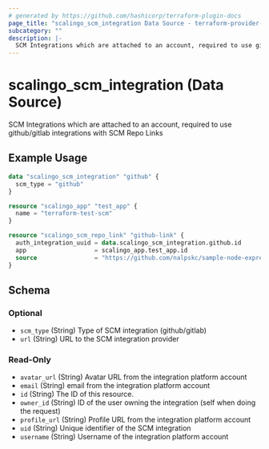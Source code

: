 ```yaml
---
# generated by https://github.com/hashicorp/terraform-plugin-docs
page_title: "scalingo_scm_integration Data Source - terraform-provider-scalingo"
subcategory: ""
description: |-
  SCM Integrations which are attached to an account, required to use github/gitlab integrations with SCM Repo Links
---
```


# scalingo_scm_integration (Data Source)

SCM Integrations which are attached to an account, required to use github/gitlab integrations with SCM Repo Links

## Example Usage

```terraform
data "scalingo_scm_integration" "github" {
  scm_type = "github"
}

resource "scalingo_app" "test_app" {
  name = "terraform-test-scm"
}

resource "scalingo_scm_repo_link" "github-link" {
  auth_integration_uuid = data.scalingo_scm_integration.github.id
  app                   = scalingo_app.test_app.id
  source                = "https://github.com/nalpskc/sample-node-express"
}
```

<!-- schema generated by tfplugindocs -->
## Schema

### Optional

- `scm_type` (String) Type of SCM integration (github/gitlab)
- `url` (String) URL to the SCM integration provider

### Read-Only

- `avatar_url` (String) Avatar URL from the integration platform account
- `email` (String) email from the integration platform account
- `id` (String) The ID of this resource.
- `owner_id` (String) ID of the user owning the integration (self when doing the request)
- `profile_url` (String) Profile URL from the integration platform account
- `uid` (String) Unique identifier of the SCM integration
- `username` (String) Username of the integration platform account
